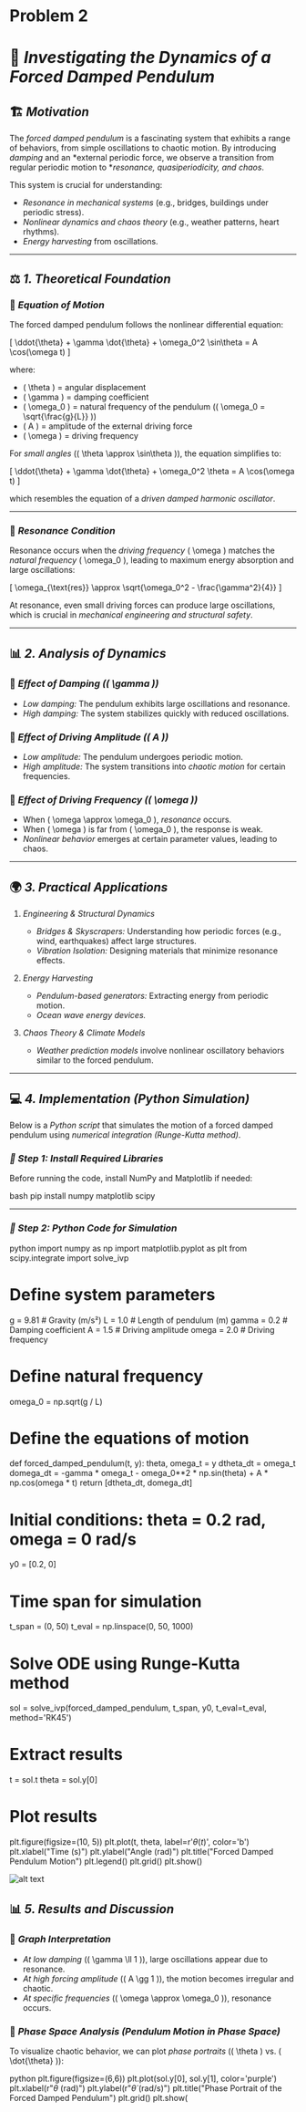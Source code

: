 # Problem 2

# 📌 *Investigating the Dynamics of a Forced Damped Pendulum*  

## 🏗 *Motivation*  

The *forced damped pendulum* is a fascinating system that exhibits a range of behaviors, from simple oscillations to chaotic motion. By introducing *damping* and an *external periodic force, we observe a transition from regular periodic motion to **resonance, quasiperiodicity, and chaos*.  

This system is crucial for understanding:  
- *Resonance in mechanical systems* (e.g., bridges, buildings under periodic stress).  
- *Nonlinear dynamics and chaos theory* (e.g., weather patterns, heart rhythms).  
- *Energy harvesting* from oscillations.  

---

## ⚖ *1. Theoretical Foundation*  

### 📜 *Equation of Motion*  

The forced damped pendulum follows the nonlinear differential equation:

\[
\ddot{\theta} + \gamma \dot{\theta} + \omega_0^2 \sin\theta = A \cos(\omega t)
\]

where:  
- \( \theta \) = angular displacement  
- \( \gamma \) = damping coefficient  
- \( \omega_0 \) = natural frequency of the pendulum (\( \omega_0 = \sqrt{\frac{g}{L}} \))  
- \( A \) = amplitude of the external driving force  
- \( \omega \) = driving frequency  

For *small angles* (\( \theta \approx \sin\theta \)), the equation simplifies to:  

\[
\ddot{\theta} + \gamma \dot{\theta} + \omega_0^2 \theta = A \cos(\omega t)
\]

which resembles the equation of a *driven damped harmonic oscillator*.  

---

### 📌 *Resonance Condition*  

Resonance occurs when the *driving frequency* \( \omega \) matches the *natural frequency* \( \omega_0 \), leading to maximum energy absorption and large oscillations:

\[
\omega_{\text{res}} \approx \sqrt{\omega_0^2 - \frac{\gamma^2}{4}}
\]

At resonance, even small driving forces can produce large oscillations, which is crucial in *mechanical engineering and structural safety*.

---

## 📊 *2. Analysis of Dynamics*  

### 🔹 *Effect of Damping (\( \gamma \))*
- *Low damping:* The pendulum exhibits large oscillations and resonance.  
- *High damping:* The system stabilizes quickly with reduced oscillations.  

### 🔹 *Effect of Driving Amplitude (\( A \))*
- *Low amplitude:* The pendulum undergoes periodic motion.  
- *High amplitude:* The system transitions into *chaotic motion* for certain frequencies.  

### 🔹 *Effect of Driving Frequency (\( \omega \))*
- When \( \omega \approx \omega_0 \), *resonance* occurs.  
- When \( \omega \) is far from \( \omega_0 \), the response is weak.  
- *Nonlinear behavior* emerges at certain parameter values, leading to chaos.  

---

## 🌍 *3. Practical Applications*  

1. *Engineering & Structural Dynamics*  
   - *Bridges & Skyscrapers:* Understanding how periodic forces (e.g., wind, earthquakes) affect large structures.  
   - *Vibration Isolation:* Designing materials that minimize resonance effects.  

2. *Energy Harvesting*  
   - *Pendulum-based generators:* Extracting energy from periodic motion.  
   - *Ocean wave energy devices.*  

3. *Chaos Theory & Climate Models*  
   - *Weather prediction models* involve nonlinear oscillatory behaviors similar to the forced pendulum.  

---

## 💻 *4. Implementation (Python Simulation)*  

Below is a *Python script* that simulates the motion of a forced damped pendulum using *numerical integration (Runge-Kutta method)*.

### *📌 Step 1: Install Required Libraries*  

Before running the code, install NumPy and Matplotlib if needed:

bash
pip install numpy matplotlib scipy


---

### *📌 Step 2: Python Code for Simulation*  

python
import numpy as np
import matplotlib.pyplot as plt
from scipy.integrate import solve_ivp

# Define system parameters
g = 9.81   # Gravity (m/s²)
L = 1.0    # Length of pendulum (m)
gamma = 0.2  # Damping coefficient
A = 1.5    # Driving amplitude
omega = 2.0  # Driving frequency

# Define natural frequency
omega_0 = np.sqrt(g / L)

# Define the equations of motion
def forced_damped_pendulum(t, y):
    theta, omega_t = y
    dtheta_dt = omega_t
    domega_dt = -gamma * omega_t - omega_0**2 * np.sin(theta) + A * np.cos(omega * t)
    return [dtheta_dt, domega_dt]

# Initial conditions: theta = 0.2 rad, omega = 0 rad/s
y0 = [0.2, 0]

# Time span for simulation
t_span = (0, 50)
t_eval = np.linspace(0, 50, 1000)

# Solve ODE using Runge-Kutta method
sol = solve_ivp(forced_damped_pendulum, t_span, y0, t_eval=t_eval, method='RK45')

# Extract results
t = sol.t
theta = sol.y[0]

# Plot results
plt.figure(figsize=(10, 5))
plt.plot(t, theta, label=r'$\theta(t)$', color='b')
plt.xlabel("Time (s)")
plt.ylabel("Angle (rad)")
plt.title("Forced Damped Pendulum Motion")
plt.legend()
plt.grid()
plt.show()


![alt text](image-1.png)

## 📊 *5. Results and Discussion*  

### 🔹 *Graph Interpretation*
- *At low damping* (\( \gamma \ll 1 \)), large oscillations appear due to resonance.  
- *At high forcing amplitude* (\( A \gg 1 \)), the motion becomes irregular and chaotic.  
- *At specific frequencies* (\( \omega \approx \omega_0 \)), resonance occurs.  

### 🔹 *Phase Space Analysis (Pendulum Motion in Phase Space)*  

To visualize chaotic behavior, we can plot *phase portraits* (\( \theta \) vs. \( \dot{\theta} \)):

python
plt.figure(figsize=(6,6))
plt.plot(sol.y[0], sol.y[1], color='purple')
plt.xlabel(r"$\theta$ (rad)")
plt.ylabel(r"$\dot{\theta}$ (rad/s)")
plt.title("Phase Portrait of the Forced Damped Pendulum")
plt.grid()
plt.show(